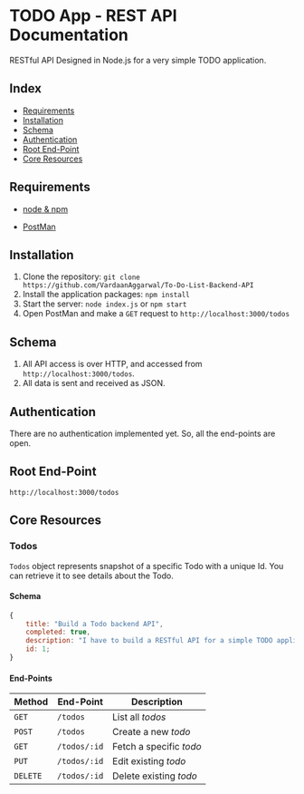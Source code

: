 # TODO App - REST API Documentation

RESTful API Designed in Node.js for a very simple TODO application.

## Index

- [Requirements](#requirements)
- [Installation](#installation)
- [Schema](#schema)
- [Authentication](#authentication)
- [Root End-Point](#root-end-point)
- [Core Resources](#core-resources)

## Requirements

- [node & npm](http://nodejs.org)
<!-- - [MongoDB](https://www.mongodb.com/): Make sure you have your own local or remote MongoDB database URI configured in `credentials/mongo.js` -->
- [PostMan](https://www.getpostman.com/)

## Installation

1. Clone the repository: `git clone https://github.com/VardaanAggarwal/To-Do-List-Backend-API`
2. Install the application packages: `npm install`
3. Start the server: `node index.js` or `npm start`
4. Open PostMan and make a `GET` request to `http://localhost:3000/todos`

## Schema

1. All API access is over HTTP, and accessed from `http://localhost:3000/todos`.
2. All data is sent and received as JSON.
   <!-- 3. Blank fields are included as `null` instead of being omitted. -->
   <!-- 4. All timestamps return in ISO 8601 format: `YYYY-MM-DDTHH:MM:SSZ` -->

## Authentication

There are no authentication implemented yet. So, all the end-points are open.

## Root End-Point

`http://localhost:3000/todos`

## Core Resources

### Todos

`Todos` object represents snapshot of a specific Todo with a unique Id. You can retrieve it to see details about the Todo.

#### Schema

```javascript
{
    title: "Build a Todo backend API",
    completed: true,
    description: "I have to build a RESTful API for a simple TODO application in NODE.JS",
    id: 1;
}
```

#### End-Points

| Method   | End-Point    | Description             |
| -------- | ------------ | ----------------------- |
| `GET`    | `/todos`     | List all _todos_        |
| `POST`   | `/todos`     | Create a new _todo_     |
| `GET`    | `/todos/:id` | Fetch a specific _todo_ |
| `PUT`    | `/todos/:id` | Edit existing _todo_    |
| `DELETE` | `/todos/:id` | Delete existing _todo_  |
